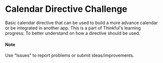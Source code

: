 # Calendar Directive Challenge

Basic calendar directive that can be used to build a more advance calendar or be integrated in another app. This is a part of Thinkful's learning progress: To better understand on how a directive should be used.

#### Note

Use "Issues" to report problems or submit ideas/improvements.
